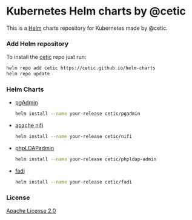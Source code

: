# Kubernetes Helm charts by @cetic

This is a [Helm](https://helm.sh) charts repository for Kubernetes made by @cetic.

### Add Helm repository

To install the [cetic](https://cetic.be) repo just run:

```bash
helm repo add cetic https://cetic.github.io/helm-charts
helm repo update
```

### Helm Charts

* [pgAdmin](https://github.com/cetic/helm-pgadmin)

  ```bash
  helm install --name your-release cetic/pgadmin
  ```
* [apache nifi](https://github.com/cetic/helm-nifi)

  ```bash
  helm install --name your-release cetic/nifi
  ```

* [phpLDAPadmin](https://github.com/cetic/helm-phpLDAPadmin)

  ```bash
  helm install --name your-release cetic/phpldap-admin
  ```

* [fadi](https://github.com/cetic/fadi)

  ```bash
  helm install --name your-release cetic/fadi
  ```  

### License

[Apache License 2.0](/LICENSE)
